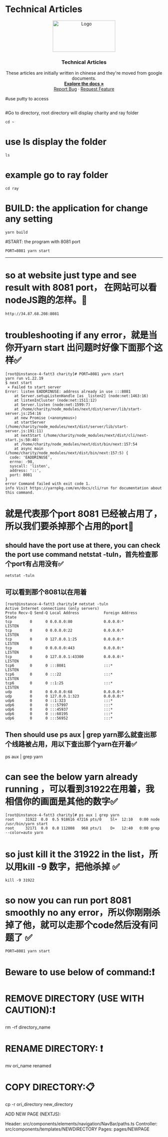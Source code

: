 # Technical Articles
<p align="center">
  <a href="https://github.com/madxradicle/madxframework2.0">
    <img src="https://github.madxradicle.com/MR_logo.png" alt="Logo" width="200px" height="100px">
  </a>
  <h3 align="center">Technical Articles</h3>
  <p align="center">
   These articles are initially written in chinese and they're moved from google documents.
    <br />
    <a href="https://github.com/madxradicle/articles"><strong>Explore the docs »</strong></a>
    <br />
    <a href="https://github.com/madxradicle/articles/issues">Report Bug</a>
    ·
    <a href="https://github.com/madxradicle/articles/issues">Request Feature</a>
  </p>
</p>

#use putty to access
```
```
#Go to directory, root directory will display charity and ray folder

```
cd ~
```
# use ls display the folder
```
ls
```
# example go to ray folder

```
cd ray
```

# BUILD: the application for change any setting
```
yarn build
```

#START: the program with 8081 port

```
PORT=8081 yarn start
```

---------------------------------------------------------------------------------------
# so at website just type and see result with 8081 port， 在网站可以看nodeJS跑的怎样。💾 
```
http://34.87.68.208:8081
```


# troubleshooting if any error，就是当你开yarn start 出问题时好像下面那个这样✅
```
[root@instance-4-fatt3 charity]# PORT=8081 yarn start
yarn run v1.22.19
$ next start
 ⨯ Failed to start server
Error: listen EADDRINUSE: address already in use :::8081
    at Server.setupListenHandle [as _listen2] (node:net:1463:16)
    at listenInCluster (node:net:1511:12)
    at Server.listen (node:net:1599:7)
    at /home/charity/node_modules/next/dist/server/lib/start-server.js:254:16
    at new Promise (<anonymous>)
    at startServer (/home/charity/node_modules/next/dist/server/lib/start-server.js:191:11)
    at nextStart (/home/charity/node_modules/next/dist/cli/next-start.js:50:40)
    at /home/charity/node_modules/next/dist/bin/next:157:54
    at async main (/home/charity/node_modules/next/dist/bin/next:157:5) {
  code: 'EADDRINUSE',
  errno: -98,
  syscall: 'listen',
  address: '::',
  port: 8081
}
error Command failed with exit code 1.
info Visit https://yarnpkg.com/en/docs/cli/run for documentation about this command.

```
# 就是代表那个port 8081 已经被占用了，所以我们要杀掉那个占用的port💪



<h2>should have the port use at there, you can check the port use command netstat -tuln，首先检查那个port有占用没有✅</h2>

```
netstat -tuln
```
<h2>可以看到那个8081以在用着</h2>

```
[root@instance-4-fatt3 charity]# netstat -tuln
Active Internet connections (only servers)
Proto Recv-Q Send-Q Local Address           Foreign Address         State      
tcp        0      0 0.0.0.0:80              0.0.0.0:*               LISTEN     
tcp        0      0 0.0.0.0:22              0.0.0.0:*               LISTEN     
tcp        0      0 127.0.0.1:25            0.0.0.0:*               LISTEN     
tcp        0      0 0.0.0.0:443             0.0.0.0:*               LISTEN     
tcp        0      0 127.0.0.1:43300         0.0.0.0:*               LISTEN     
tcp6       0      0 :::8081                 :::*                    LISTEN     
tcp6       0      0 :::22                   :::*                    LISTEN     
tcp6       0      0 ::1:25                  :::*                    LISTEN     
udp        0      0 0.0.0.0:68              0.0.0.0:*                          
udp        0      0 127.0.0.1:323           0.0.0.0:*                          
udp6       0      0 ::1:323                 :::*                               
udp6       0      0 :::57997                :::*                               
udp6       0      0 :::45937                :::*                               
udp6       0      0 :::60195                :::*                               
udp6       0      0 :::56952                :::*        
```

<h2>Then should use ps aux | grep yarn那么就查出那个线路被占用，用以下查出那个yarn在开着✅</h2>

ps aux | grep yarn


# can see the below yarn already running ，可以看到31922在用着，我相信你的画面是其他的数字✅
```
[root@instance-4-fatt3 charity]# ps aux | grep yarn
root     31922  0.0  0.5 918616 47216 pts/0    Sl+  12:10   0:00 node /usr/bin/yarn start
root     32171  0.0  0.0 112808   968 pts/1    D+   12:40   0:00 grep --color=auto yarn
```
# so just kill it the 31922 in the list，所以用kill -9 数字，把他杀掉 ✅

```
kill -9 31922
```

# so now you can run port 8081 smoothly no any error，所以你刚刚杀掉了他，就可以走那个code然后没有问题了 ✅
```
PORT=8081 yarn start
```



# Beware to use below of command:❗
# REMOVE DIRECTORY (USE WITH CAUTION):❗
rm -rf directory_name 

# RENAME DIRECTORY: ❗
mv ori_name renamed

# COPY DIRECTORY:📋 
cp -r ori_directory new_directory

ADD NEW PAGE (NEXTJS):

Header: src/components/elements/navigation/NavBar/paths.ts
Controller: src/components/templates/NEWDIRECTORY
Pages: pages/NEWPAGE
